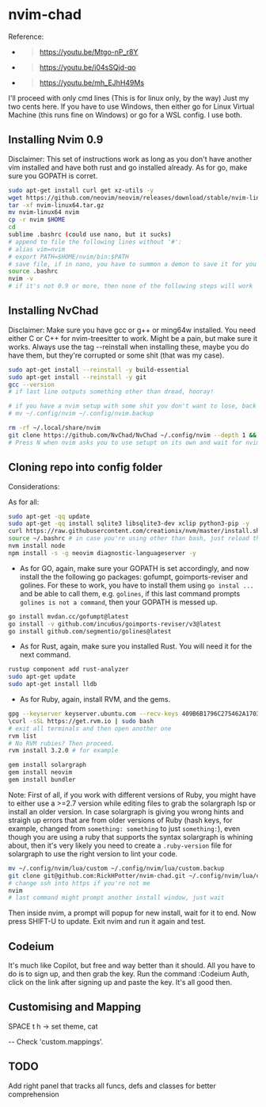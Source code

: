 # nvim-chad

Reference:
 - > https://youtu.be/Mtgo-nP_r8Y
 - > https://youtu.be/i04sSQjd-qo
 - > https://youtu.be/mh_EJhH49Ms

I'll proceed with only cmd lines (This is for linux only, by the way)
Just my two cents here. If you have to use Windows, then either go for Linux Virtual
Machine (this runs fine on Windows) or go for a WSL config. I use both.

## Installing Nvim 0.9

Disclaimer: This set of instructions work as long as you don't have another vim installed
and have both rust and go installed already. As for go, make sure you GOPATH is corret.

```bash
sudo apt-get install curl get xz-utils -y
wget https://github.com/neovim/neovim/releases/download/stable/nvim-linux64.tar.gz
tar -xf nvim-linux64.tar.gz
mv nvim-linux64 nvim
cp -r nvim $HOME
cd
sublime .bashrc (could use nano, but it sucks)
# append to file the following lines without '#':
# alias vim=nvim
# export PATH=$HOME/nvim/bin:$PATH
# save file, if in nano, you have to summon a demon to save it for you
source .bashrc
nvim -v
# if it's not 0.9 or more, then none of the following steps will work
```

## Installing NvChad

Disclaimer: Make sure you have gcc or g++ or ming64w installed. You need either C or C++
for nvim-treesitter to work. Might be a pain, but make sure it works. Always use the tag
--reinstall when installing these, maybe you do have them, but they're corrupted or some
shit (that was my case).

```bash
sudo apt-get install --reinstall -y build-essential
sudo apt-get install --reinstall -y git
gcc --version
# if last line outputs something other than dread, hooray!

# if you have a nvim setup with some shit you don't want to lose, back that up with
# mv ~/.config/nvim ~/.config/nvim.backup

rm -rf ~/.local/share/nvim
git clone https://github.com/NvChad/NvChad ~/.config/nvim --depth 1 && nvim
# Press N when nvim asks you to use setupt on its own and wait for nvim to set default
```

## Cloning repo into config folder

Considerations:

As for all:

```bash
sudo apt-get -qq update
sudo apt-get -qq install sqlite3 libsqlite3-dev xclip python3-pip -y
curl https://raw.githubusercontent.com/creationix/nvm/master/install.sh | sudo bash
source ~/.bashrc # in case you're using other than bash, just reload the terminal instead
nvm install node
npm install -s -g neovim diagnostic-languageserver -y
```

- As for GO, again, make sure your GOPATH is set accordingly, and now install the the
following go packages: gofumpt, goimports-reviser and golines. For these to work, you
have to install them using `go instal ...` and be able to call them, e.g. `golines`,
if this last command prompts `golines is not a command`, then your GOPATH is messed up.

```bash
go install mvdan.cc/gofumpt@latest
go install -v github.com/incu6us/goimports-reviser/v3@latest
go install github.com/segmentio/golines@latest
```

- As for Rust, again, make sure you installed Rust. You will need it for the next command.

```bash
rustup component add rust-analyzer
sudo apt-get update
sudo apt-get install lldb
```

- As for Ruby, again, install RVM, and the gems.

```bash
gpg --keyserver keyserver.ubuntu.com --recv-keys 409B6B1796C275462A1703113804BB82D39DC0E3 7D2BAF1CF37B13E2069D6956105BD0E739499BDB
\curl -sSL https://get.rvm.io | sudo bash
# exit all terminals and then open another one
rvm list
# No RVM rubies? Then proceed.
rvm install 3.2.0 # for example
```

```bash
gem install solargraph
gem install neovim
gem install bundler
```

Note: First of all, if you work with different versions of Ruby, you might have to either
use a >=2.7 version while editing files to grab the solargraph lsp or install an older
version. In case solargraph is giving you wrong hints and straigh up errors that are from
older versions of Ruby (hash keys, for example, changed from `something: something` to just `something:`), even though you are using a ruby that supports the syntax solargraph is
whining about, then it's very likely you need to create a `.ruby-version` file for
solargraph to use the right version to lint your code.

```bash
mv ~/.config/nvim/lua/custom ~/.config/nvim/lua/custom.backup 
git clone git@github.com:RickHPotter/nvim-chad.git ~/.config/nvim/lua/custom
# change ssh into https if you're not me
nvim
# last command might prompt another install window, just wait
```

Then inside nvim, a prompt will popup for new install, wait for it to end.
Now press SHIFT-U to update. Exit nvim and run it again and test.

## Codeium

It's much like Copilot, but free and way better than it should.
All you have to do is to sign up, and then grab the key.
Run the command :Codeium Auth, click on the link after signing up and paste the key.
It's all good then.

## Customising and Mapping

SPACE t h -> set theme, cat

-- Check 'custom.mappings'.

## TODO

Add right panel that tracks all funcs, defs and classes for better comprehension

